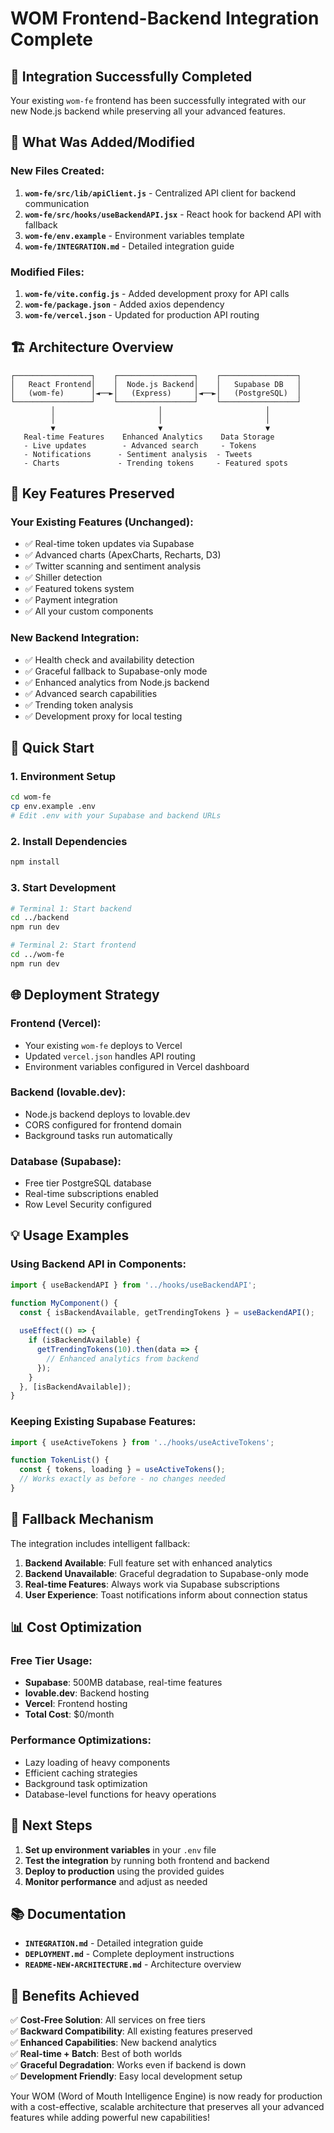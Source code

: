 # WOM Frontend-Backend Integration Complete

## 🎉 Integration Successfully Completed

Your existing `wom-fe` frontend has been successfully integrated with our new Node.js backend while preserving all your advanced features.

## 📁 What Was Added/Modified

### New Files Created:
1. **`wom-fe/src/lib/apiClient.js`** - Centralized API client for backend communication
2. **`wom-fe/src/hooks/useBackendAPI.jsx`** - React hook for backend API with fallback
3. **`wom-fe/env.example`** - Environment variables template
4. **`wom-fe/INTEGRATION.md`** - Detailed integration guide

### Modified Files:
1. **`wom-fe/vite.config.js`** - Added development proxy for API calls
2. **`wom-fe/package.json`** - Added axios dependency
3. **`wom-fe/vercel.json`** - Updated for production API routing

## 🏗️ Architecture Overview

```
┌─────────────────┐    ┌─────────────────┐    ┌─────────────────┐
│   React Frontend│    │  Node.js Backend│    │   Supabase DB   │
│   (wom-fe)      │◄──►│   (Express)     │◄──►│   (PostgreSQL)  │
└─────────────────┘    └─────────────────┘    └─────────────────┘
         │                       │                       │
         │                       │                       │
         ▼                       ▼                       ▼
   Real-time Features    Enhanced Analytics    Data Storage
   - Live updates        - Advanced search     - Tokens
   - Notifications      - Sentiment analysis  - Tweets
   - Charts             - Trending tokens     - Featured spots
```

## 🔧 Key Features Preserved

### Your Existing Features (Unchanged):
- ✅ Real-time token updates via Supabase
- ✅ Advanced charts (ApexCharts, Recharts, D3)
- ✅ Twitter scanning and sentiment analysis
- ✅ Shiller detection
- ✅ Featured tokens system
- ✅ Payment integration
- ✅ All your custom components

### New Backend Integration:
- ✅ Health check and availability detection
- ✅ Graceful fallback to Supabase-only mode
- ✅ Enhanced analytics from Node.js backend
- ✅ Advanced search capabilities
- ✅ Trending token analysis
- ✅ Development proxy for local testing

## 🚀 Quick Start

### 1. Environment Setup
```bash
cd wom-fe
cp env.example .env
# Edit .env with your Supabase and backend URLs
```

### 2. Install Dependencies
```bash
npm install
```

### 3. Start Development
```bash
# Terminal 1: Start backend
cd ../backend
npm run dev

# Terminal 2: Start frontend
cd ../wom-fe
npm run dev
```

## 🌐 Deployment Strategy

### Frontend (Vercel):
- Your existing `wom-fe` deploys to Vercel
- Updated `vercel.json` handles API routing
- Environment variables configured in Vercel dashboard

### Backend (lovable.dev):
- Node.js backend deploys to lovable.dev
- CORS configured for frontend domain
- Background tasks run automatically

### Database (Supabase):
- Free tier PostgreSQL database
- Real-time subscriptions enabled
- Row Level Security configured

## 💡 Usage Examples

### Using Backend API in Components:
```javascript
import { useBackendAPI } from '../hooks/useBackendAPI';

function MyComponent() {
  const { isBackendAvailable, getTrendingTokens } = useBackendAPI();
  
  useEffect(() => {
    if (isBackendAvailable) {
      getTrendingTokens(10).then(data => {
        // Enhanced analytics from backend
      });
    }
  }, [isBackendAvailable]);
}
```

### Keeping Existing Supabase Features:
```javascript
import { useActiveTokens } from '../hooks/useActiveTokens';

function TokenList() {
  const { tokens, loading } = useActiveTokens();
  // Works exactly as before - no changes needed
}
```

## 🔄 Fallback Mechanism

The integration includes intelligent fallback:

1. **Backend Available**: Full feature set with enhanced analytics
2. **Backend Unavailable**: Graceful degradation to Supabase-only mode
3. **Real-time Features**: Always work via Supabase subscriptions
4. **User Experience**: Toast notifications inform about connection status

## 📊 Cost Optimization

### Free Tier Usage:
- **Supabase**: 500MB database, real-time features
- **lovable.dev**: Backend hosting
- **Vercel**: Frontend hosting
- **Total Cost**: $0/month

### Performance Optimizations:
- Lazy loading of heavy components
- Efficient caching strategies
- Background task optimization
- Database-level functions for heavy operations

## 🎯 Next Steps

1. **Set up environment variables** in your `.env` file
2. **Test the integration** by running both frontend and backend
3. **Deploy to production** using the provided guides
4. **Monitor performance** and adjust as needed

## 📚 Documentation

- **`INTEGRATION.md`** - Detailed integration guide
- **`DEPLOYMENT.md`** - Complete deployment instructions
- **`README-NEW-ARCHITECTURE.md`** - Architecture overview

## 🎉 Benefits Achieved

✅ **Cost-Free Solution**: All services on free tiers  
✅ **Backward Compatibility**: All existing features preserved  
✅ **Enhanced Capabilities**: New backend analytics  
✅ **Real-time + Batch**: Best of both worlds  
✅ **Graceful Degradation**: Works even if backend is down  
✅ **Development Friendly**: Easy local development setup  

Your WOM (Word of Mouth Intelligence Engine) is now ready for production with a cost-effective, scalable architecture that preserves all your advanced features while adding powerful new capabilities! 
